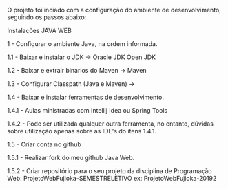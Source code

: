 O projeto foi inciado com a configuração do ambiente de desenvolvimento, seguindo os passos abaixo:

Instalações JAVA WEB

1 - Configurar o ambiente Java, na ordem informada.

1.1 - Baixar e instalar o JDK -> Oracle JDK Open JDK

1.2 - Baixar e extrair binarios do Maven -> Maven

1.3 - Configurar Classpath (Java e Maven) ->

1.4 - Baixar e instalar ferramentas de desenvolvimento.

1.4.1 - Aulas ministradas com Intellij Idea ou Spring Tools

1.4.2 - Pode ser utilizada qualquer outra ferramenta, no entanto, dúvidas sobre utilização apenas sobre as IDE's do itens 1.4.1.

1.5 - Criar conta no github

1.5.1 - Realizar fork do meu github Java Web.

1.5.2 - Criar repositório para o seu projeto da disciplina de Programação Web: ProjetoWebFujioka-SEMESTRELETIVO ex: ProjetoWebFujioka-20192